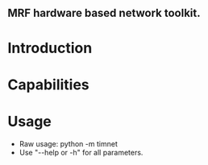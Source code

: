 MRF hardware based network toolkit.
--

# Introduction


# Capabilities


# Usage
* Raw usage: python -m timnet
* Use "--help or -h" for all parameters.
